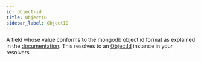 ```yaml
---
id: object-id
title: ObjectID
sidebar_label: ObjectID
---
```


A field whose value conforms to the mongodb object id format as explained in the [documentation](https://docs.mongodb.com/manual/reference/method/ObjectId/#ObjectId). This resolves to an [ObjectId](https://mongodb.github.io/node-mongodb-native/api-bson-generated/objectid.html) instance in your resolvers.
